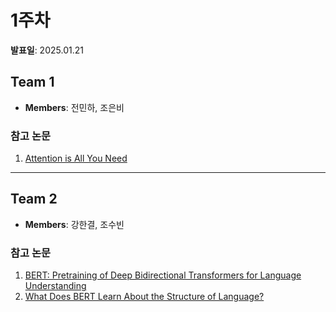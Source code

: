 # 1주차

**발표일**: 2025.01.21

## Team 1
- **Members**: 전민하, 조은비

### 참고 논문
1. [Attention is All You Need](https://arxiv.org/abs/1706.03762)

---

## Team 2
- **Members**: 강한결, 조수빈

### 참고 논문
1. [BERT: Pretraining of Deep Bidirectional Transformers for Language Understanding](https://arxiv.org/abs/1810.04805)
2. [What Does BERT Learn About the Structure of Language?](https://arxiv.org/abs/1906.04341)
